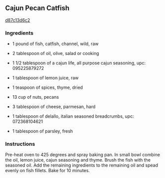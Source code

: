 ## Cajun Pecan Catfish

[d87c13d6c2](http://www.food.com/recipe/cajun-pecan-catfish-37958)

### Ingredients

 - 1 pound of fish, catfish, channel, wild, raw

 - 2 tablespoon of oil, olive, salad or cooking

 - 1 1/2 tablespoon of a cajun life, all purpose cajun seasoning, upc: 095225879272

 - 1 tablespoon of lemon juice, raw

 - 1 teaspoon of spices, thyme, dried

 - 13 cup of nuts, pecans

 - 3 tablespoon of cheese, parmesan, hard

 - 1 tablespoon of delallo, italian seasoned breadcrumbs, upc: 072368104621

 - 1 tablespoon of parsley, fresh

### Instructions

Pre-heat oven to 425 degrees and spray baking pan. In small bowl combine the oil, lemon juice, cajun seasoning and thyme. Brush the fish with the seasoned oil. Add the remaining ingredients to the remaining oil and spead evenly on fish fillets. Bake for 10 minutes.